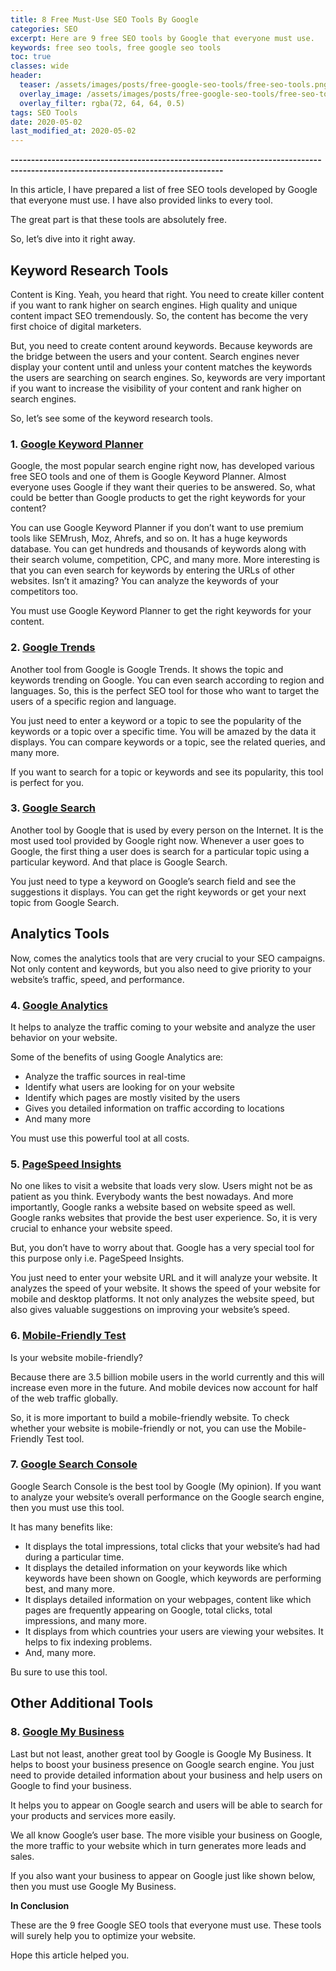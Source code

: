 ```yaml
---
title: 8 Free Must-Use SEO Tools By Google
categories: SEO
excerpt: Here are 9 free SEO tools by Google that everyone must use.
keywords: free seo tools, free google seo tools
toc: true
classes: wide
header:
  teaser: /assets/images/posts/free-google-seo-tools/free-seo-tools.png
  overlay_image: /assets/images/posts/free-google-seo-tools/free-seo-tools.png
  overlay_filter: rgba(72, 64, 64, 0.5)
tags: SEO Tools
date: 2020-05-02
last_modified_at: 2020-05-02
---
```


<b>--------------------------------------------------------------------------------------------------------------------------------</b>

In this article, I have prepared a list of free SEO tools developed by Google that everyone must use. I have also provided links to every tool.

The great part is that these tools are absolutely free.

So, let’s dive into it right away.

## Keyword Research Tools

Content is King. Yeah, you heard that right. You need to create killer content if you want to rank higher on search engines. High quality and unique content impact SEO tremendously. So, the content has become the very first choice of digital marketers. 

But, you need to create content around keywords. Because keywords are the bridge between the users and your content. Search engines never display your content until and unless your content matches the keywords the users are searching on search engines. So, keywords are very important if you want to increase the visibility of your content and rank higher on search engines.

So, let’s see some of the keyword research tools.

### 1. [Google Keyword Planner](https://ads.google.com/home/tools/keyword-planner/)

Google, the most popular search engine right now, has developed various free SEO tools and one of them is Google Keyword Planner. Almost everyone uses Google if they want their queries to be answered. So, what could be better than Google products to get the right keywords for your content?

You can use Google Keyword Planner if you don’t want to use premium tools like SEMrush, Moz, Ahrefs, and so on. It has a huge keywords database. You can get hundreds and thousands of keywords along with their search volume, competition, CPC, and many more. More interesting is that you can even search for keywords by entering the URLs of other websites. Isn’t it amazing? You can analyze the keywords of your competitors too.

You must use Google Keyword Planner to get the right keywords for your content.

<!-- ![GoogleKeywordPlanner](/../assets/images/post/free-google-seo-tools/google-keyword-planner.jpg "Google Keyword Planner") -->

### 2. [Google Trends](https://trends.google.com/trends/?geo=US)

Another tool from Google is Google Trends. It shows the topic and keywords trending on Google. You can even search according to region and languages. So, this is the perfect SEO tool for those who want to target the users of a specific region and language.

You just need to enter a keyword or a topic to see the popularity of the keywords or a topic over a specific time. You will be amazed by the data it displays. You can compare keywords or a topic, see the related queries, and many more.

If you want to search for a topic or keywords and see its popularity, this tool is perfect for you.

### 3. [Google Search](https://www.google.com/) 

Another tool by Google that is used by every person on the Internet. It is the most used tool provided by Google right now. Whenever a user goes to Google, the first thing a user does is search for a particular topic using a particular keyword. And that place is Google Search.

You just need to type a keyword on Google’s search field and see the suggestions it displays. You can get the right keywords or get your next topic from Google Search. 

## Analytics Tools

Now, comes the analytics tools that are very crucial to your SEO campaigns. Not only content and keywords, but you also need to give priority to your website’s traffic, speed, and performance.
 
### 4. [Google Analytics](https://accounts.google.com/ServiceLogin/webreauth?service=analytics&passive=1209600&continue=https%3A%2F%2Fanalytics.google.com%2Fanalytics%2Fweb%2F%23&followup=https%3A%2F%2Fanalytics.google.com%2Fanalytics%2Fweb%2F&flowName=GlifWebSignIn&flowEntry=ServiceLogin)

It helps to analyze the traffic coming to your website and analyze the user behavior on your website. 

Some of the benefits of using Google Analytics are:

- Analyze the traffic sources in real-time
- Identify what users are looking for on your website
- Identify which pages are mostly visited by the users
- Gives you detailed information on traffic according to locations
- And many more

You must use this powerful tool at all costs.

### 5. [PageSpeed Insights](https://developers.google.com/speed/pagespeed/insights/)

No one likes to visit a website that loads very slow. Users might not be as patient as you think. Everybody wants the best nowadays. And more importantly, Google ranks a website based on website speed as well. Google ranks websites that provide the best user experience. So, it is very crucial to enhance your website speed.

But, you don’t have to worry about that. Google has a very special tool for this purpose only i.e. PageSpeed Insights. 

You just need to enter your website URL and it will analyze your website. It analyzes the speed of your website. It shows the speed of your website for mobile and desktop platforms. It not only analyzes the website speed, but also gives valuable suggestions on improving your website’s speed.

### 6. [Mobile-Friendly Test](https://search.google.com/test/mobile-friendly)

Is your website mobile-friendly?

Because there are 3.5 billion mobile users in the world currently and this will increase even more in the future. And mobile devices now account for half of the web traffic globally.

So, it is more important to build a mobile-friendly website. To check whether your website is mobile-friendly or not, you can use the Mobile-Friendly Test tool. 

### 7. [Google Search Console](https://search.google.com/search-console/about)

Google Search Console is the best tool by Google (My opinion). If you want to analyze your website’s overall performance on the Google search engine, then you must use this tool.

It has many benefits like:

- It displays the total impressions, total clicks that your website’s had had during a particular time.
- It displays the detailed information on your keywords like which keywords have been shown on Google, which keywords are performing best, and many more.
- It displays detailed information on your webpages, content like which pages are frequently appearing on Google, total clicks, total impressions, and many more.
- It displays from which countries your users are viewing your websites.
It helps to fix indexing problems.
- And, many more.

Bu sure to use this tool.
 
## Other Additional Tools

### 8. [Google My Business](https://www.google.com/intl/en_us/business/)

Last but not least, another great tool by Google is Google My Business. It helps to boost your business presence on Google search engine. You just need to provide detailed information about your business and help users on Google to find your business. 

It helps you to appear on Google search and users will be able to search for your products and services more easily.

We all know Google’s user base. The more visible your business on Google, the more traffic to your website which in turn generates more leads and sales. 

If you also want your business to appear on Google just like shown below, then you must use Google My Business.

**In Conclusion**

These are the 9 free Google SEO tools that everyone must use. These tools will surely help you to optimize your website.

Hope this article helped you. 


